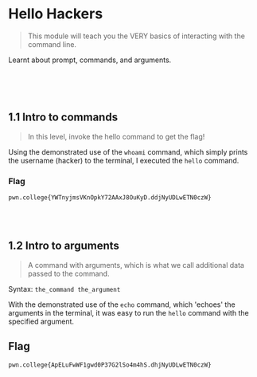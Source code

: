 # Hello Hackers

>This module will teach you the VERY basics of interacting with the command line.

Learnt about prompt, commands, and arguments.

<br>
<br>
<br>

## 1.1 Intro to commands

>In this level, invoke the hello command to get the flag!

Using the demonstrated use of the ```whoami``` command, which simply prints the username (hacker) to the terminal, I executed the ```hello``` command.

### Flag
```
pwn.college{YWTnyjmsVKnOpkY72AAxJ8OuKyD.ddjNyUDLwETN0czW}
```
<br>
<br>


## 1.2 Intro to arguments

>A command with arguments, which is what we call additional data passed to the command.

Syntax: ``` the_command the_argument ```
<br>

With the demonstrated use of the ```echo``` command, which 'echoes' the arguments in the terminal, it was easy to run the ```hello``` command with the specified argument.


## Flag
```
pwn.college{ApELuFwWF1gwd0P37G2lSo4m4hS.dhjNyUDLwETN0czW}
```
<br>
